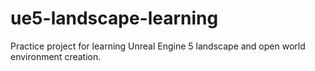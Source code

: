 # ue5-landscape-learning
Practice project for learning Unreal Engine 5 landscape and open world environment creation.
